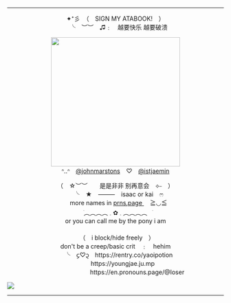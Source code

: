 ***

<p align="center">
  ✦⁺彡　（　SIGN MY ATABOOK!　）<br>　╰　︶︶　♫﹕　越要快乐 越要破溃
</p>

<p align="center">
  <img width="300" height="300" src="https://i.pinimg.com/originals/74/e9/5f/74e95fa7757a7c3c99c3e67675146208.gif"> <br> ᐢ..ᐢ　<a href="https://github.com/johnmarstons" target="_blank">@johnmarstons</a>　♡　<a href="https://github.com/istjaemin" target="_blank">@istjaemin</a>
</p>

<p align="center">
（　☆︶︶　　是是非非 别再意会　⟡⎯　）<br>　╰　★　⸻　isaac or kai　ෆ<br>　more names in <u> prns.page </u>　≧◡≦　<br> ㅤׂ︵︵︵︵ 𓈒  ✿  𓈒 ︵︵︵︵ㅤׂ <br>or you can call me by the pony i am <br> 　 <br>　（　i block/hide freely　）<br> don't be a creep/basic crit　﹕　hehim <br>　╰　᧔♡᧓　https://rentry.co/yaoipotion <br> ㅤ  ㅤ https://youngjae.ju.mp <br>ㅤ ㅤ ㅤ ㅤ ㅤ  ㅤ https://en.pronouns.page/@Ioser
</p>


![](https://komarev.com/ghpvc/?username=yaoipotion)

***
